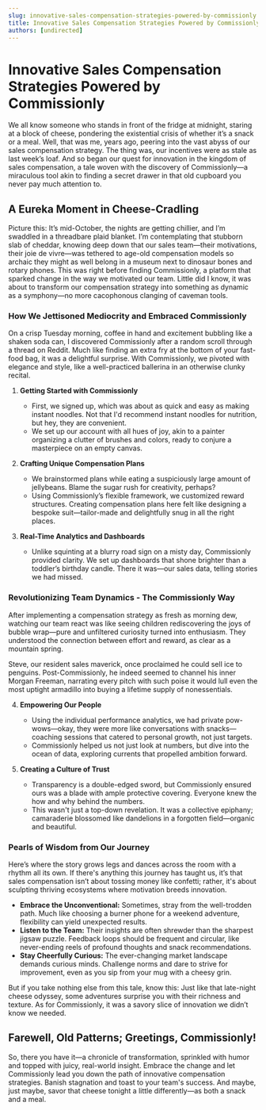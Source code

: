 ```yaml
---
slug: innovative-sales-compensation-strategies-powered-by-commissionly
title: Innovative Sales Compensation Strategies Powered by Commissionly
authors: [undirected]
---
```



# Innovative Sales Compensation Strategies Powered by Commissionly

We all know someone who stands in front of the fridge at midnight, staring at a block of cheese, pondering the existential crisis of whether it’s a snack or a meal. Well, that was me, years ago, peering into the vast abyss of our sales compensation strategy. The thing was, our incentives were as stale as last week’s loaf. And so began our quest for innovation in the kingdom of sales compensation, a tale woven with the discovery of Commissionly—a miraculous tool akin to finding a secret drawer in that old cupboard you never pay much attention to.

## A Eureka Moment in Cheese-Cradling

Picture this: It’s mid-October, the nights are getting chillier, and I’m swaddled in a threadbare plaid blanket. I’m contemplating that stubborn slab of cheddar, knowing deep down that our sales team—their motivations, their joie de vivre—was tethered to age-old compensation models so archaic they might as well belong in a museum next to dinosaur bones and rotary phones. This was right before finding Commissionly, a platform that sparked change in the way we motivated our team. Little did I know, it was about to transform our compensation strategy into something as dynamic as a symphony—no more cacophonous clanging of caveman tools.

### How We Jettisoned Mediocrity and Embraced Commissionly

On a crisp Tuesday morning, coffee in hand and excitement bubbling like a shaken soda can, I discovered Commissionly after a random scroll through a thread on Reddit. Much like finding an extra fry at the bottom of your fast-food bag, it was a delightful surprise. With Commissionly, we pivoted with elegance and style, like a well-practiced ballerina in an otherwise clunky recital. 

1. **Getting Started with Commissionly**  
   - First, we signed up, which was about as quick and easy as making instant noodles. Not that I'd recommend instant noodles for nutrition, but hey, they are convenient.
   - We set up our account with all hues of joy, akin to a painter organizing a clutter of brushes and colors, ready to conjure a masterpiece on an empty canvas.

2. **Crafting Unique Compensation Plans**  
   - We brainstormed plans while eating a suspiciously large amount of jellybeans. Blame the sugar rush for creativity, perhaps?
   - Using Commissionly’s flexible framework, we customized reward structures. Creating compensation plans here felt like designing a bespoke suit—tailor-made and delightfully snug in all the right places.

3. **Real-Time Analytics and Dashboards**  
   - Unlike squinting at a blurry road sign on a misty day, Commissionly provided clarity. We set up dashboards that shone brighter than a toddler’s birthday candle. There it was—our sales data, telling stories we had missed.

### Revolutionizing Team Dynamics - The Commissionly Way

After implementing a compensation strategy as fresh as morning dew, watching our team react was like seeing children rediscovering the joys of bubble wrap—pure and unfiltered curiosity turned into enthusiasm. They understood the connection between effort and reward, as clear as a mountain spring.

Steve, our resident sales maverick, once proclaimed he could sell ice to penguins. Post-Commissionly, he indeed seemed to channel his inner Morgan Freeman, narrating every pitch with such poise it would lull even the most uptight armadillo into buying a lifetime supply of nonessentials.

4. **Empowering Our People**  
   - Using the individual performance analytics, we had private pow-wows—okay, they were more like conversations with snacks—coaching sessions that catered to personal growth, not just targets.
   - Commissionly helped us not just look at numbers, but dive into the ocean of data, exploring currents that propelled ambition forward.

5. **Creating a Culture of Trust**  
   - Transparency is a double-edged sword, but Commissionly ensured ours was a blade with ample protective covering. Everyone knew the how and why behind the numbers.
   - This wasn't just a top-down revelation. It was a collective epiphany; camaraderie blossomed like dandelions in a forgotten field—organic and beautiful.

### Pearls of Wisdom from Our Journey

Here’s where the story grows legs and dances across the room with a rhythm all its own. If there's anything this journey has taught us, it’s that sales compensation isn’t about tossing money like confetti; rather, it's about sculpting thriving ecosystems where motivation breeds innovation.

- **Embrace the Unconventional:** Sometimes, stray from the well-trodden path. Much like choosing a burner phone for a weekend adventure, flexibility can yield unexpected results.
- **Listen to the Team:** Their insights are often shrewder than the sharpest jigsaw puzzle. Feedback loops should be frequent and circular, like never-ending reels of profound thoughts and snack recommendations.
- **Stay Cheerfully Curious:** The ever-changing market landscape demands curious minds. Challenge norms and dare to strive for improvement, even as you sip from your mug with a cheesy grin.

But if you take nothing else from this tale, know this: Just like that late-night cheese odyssey, some adventures surprise you with their richness and texture. As for Commissionly, it was a savory slice of innovation we didn’t know we needed.

## Farewell, Old Patterns; Greetings, Commissionly!

So, there you have it—a chronicle of transformation, sprinkled with humor and topped with juicy, real-world insight. Embrace the change and let Commissionly lead you down the path of innovative compensation strategies. Banish stagnation and toast to your team's success. And maybe, just maybe, savor that cheese tonight a little differently—as both a snack and a meal.